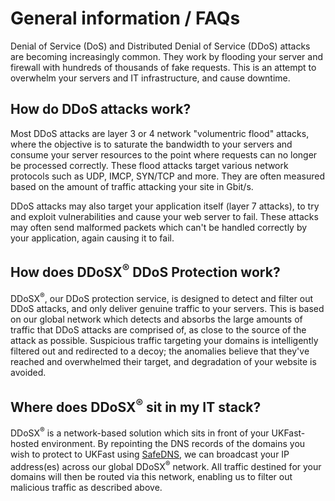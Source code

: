 # General information / FAQs

Denial of Service (DoS) and Distributed Denial of Service (DDoS) attacks are becoming increasingly common. They work by flooding your server and firewall with hundreds of thousands of fake requests.  This is an attempt to overwhelm your servers and IT infrastructure, and cause downtime.

## How do DDoS attacks work?

Most DDoS attacks are layer 3 or 4 network "volumentric flood" attacks, where the objective is to saturate the bandwidth to your servers and consume your server resources to the point where requests can no longer be processed correctly.  These flood attacks target various network protocols such as UDP, IMCP, SYN/TCP and more.  They are often measured based on the amount of traffic attacking your site in Gbit/s.

DDoS attacks may also target your application itself (layer 7 attacks), to try and exploit vulnerabilities and cause your web server to fail.  These attacks may often send malformed packets which can't be handled correctly by your application, again causing it to fail.

## How does DDoSX<sup>&reg;</sup> DDoS Protection work?

DDoSX<sup>&reg;</sup>, our DDoS protection service, is designed to detect and filter out DDoS attacks, and only deliver genuine traffic to your servers.  This is based on our global network which detects and absorbs the large amounts of traffic that DDoS attacks are comprised of, as close to the source of the attack as possible.  Suspicious traffic targeting your domains is intelligently filtered out and redirected to a decoy; the anomalies believe that they've reached and overwhelmed their target, and degradation of your website is avoided.

## Where does DDoSX<sup>&reg;</sup> sit in my IT stack?

DDoSX<sup>&reg;</sup> is a network-based solution which sits in front of your UKFast-hosted environment.  By repointing the DNS records of the domains you wish to protect to UKFast using [SafeDNS](/Domains/safedns/index.html), we can broadcast your IP address(es) across our global DDoSX<sup>&reg;</sup> network.  All traffic destined for your domains will then be routed via this network, enabling us to filter out malicious traffic as described above.
